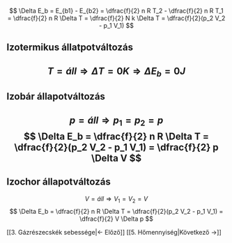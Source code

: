 
$$
\Delta E_b = E_{b1} - E_{b2} =
\dfrac{f}{2} n R T_2 - \dfrac{f}{2} n R T_1 =
\dfrac{f}{2} n R \Delta T =
\dfrac{f}{2} N k \Delta T =
\dfrac{f}{2}(p_2 V_2 - p_1 V_1)
$$

## Izotermikus állatpotváltozás

 $$
T = áll \Rightarrow \Delta T = 0K \Rightarrow \Delta E_b = 0J
$$
---
## Izobár állapotváltozás

 $$
p = áll \Rightarrow p_1 = p_2 = p
$$
 $$
\Delta E_b = \dfrac{f}{2} n R \Delta T =
\dfrac{f}{2}(p_2 V_2 - p_1 V_1) =
\dfrac{f}{2} p \Delta V
$$
---
## Izochor állapotváltozás

 $$
V = áll \Rightarrow V_1 = V_2 = V
$$
 $$
\Delta E_b = \dfrac{f}{2} n R \Delta T =
\dfrac{f}{2}(p_2 V_2 - p_1 V_1) =
\dfrac{f}{2} V \Delta p
$$

[[3. Gázrészecskék sebessége|← Előző]]
[[5. Hőmennyiség|Következő →]]